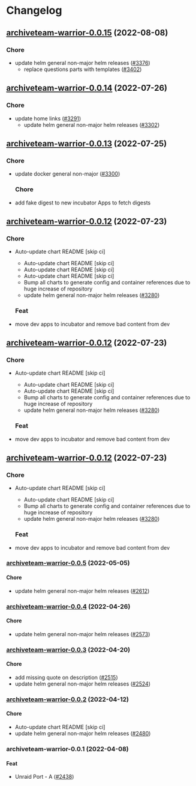 # Changelog



## [archiveteam-warrior-0.0.15](https://github.com/truecharts/charts/compare/archiveteam-warrior-0.0.14...archiveteam-warrior-0.0.15) (2022-08-08)

### Chore

- update helm general non-major helm releases ([#3376](https://github.com/truecharts/charts/issues/3376))
  - replace questions parts with templates ([#3402](https://github.com/truecharts/charts/issues/3402))




## [archiveteam-warrior-0.0.14](https://github.com/truecharts/apps/compare/archiveteam-warrior-0.0.13...archiveteam-warrior-0.0.14) (2022-07-26)

### Chore

- update home links ([#3291](https://github.com/truecharts/apps/issues/3291))
  - update helm general non-major helm releases ([#3302](https://github.com/truecharts/apps/issues/3302))




## [archiveteam-warrior-0.0.13](https://github.com/truecharts/apps/compare/archiveteam-warrior-0.0.12...archiveteam-warrior-0.0.13) (2022-07-25)

### Chore

- update docker general non-major ([#3300](https://github.com/truecharts/apps/issues/3300))

  ### Chore

- add fake digest to new incubator Apps to fetch digests




## [archiveteam-warrior-0.0.12](https://github.com/truecharts/apps/compare/archiveteam-warrior-0.0.11...archiveteam-warrior-0.0.12) (2022-07-23)

### Chore

- Auto-update chart README [skip ci]
  - Auto-update chart README [skip ci]
  - Auto-update chart README [skip ci]
  - Auto-update chart README [skip ci]
  - Bump all charts to generate config and container references due to huge increase of repository
  - update helm general non-major helm releases ([#3280](https://github.com/truecharts/apps/issues/3280))

  ### Feat

- move dev apps to incubator and remove bad content from dev




## [archiveteam-warrior-0.0.12](https://github.com/truecharts/apps/compare/archiveteam-warrior-0.0.11...archiveteam-warrior-0.0.12) (2022-07-23)

### Chore

- Auto-update chart README [skip ci]
  - Auto-update chart README [skip ci]
  - Auto-update chart README [skip ci]
  - Bump all charts to generate config and container references due to huge increase of repository
  - update helm general non-major helm releases ([#3280](https://github.com/truecharts/apps/issues/3280))

  ### Feat

- move dev apps to incubator and remove bad content from dev




## [archiveteam-warrior-0.0.12](https://github.com/truecharts/apps/compare/archiveteam-warrior-0.0.11...archiveteam-warrior-0.0.12) (2022-07-23)

### Chore

- Auto-update chart README [skip ci]
  - Auto-update chart README [skip ci]
  - Bump all charts to generate config and container references due to huge increase of repository
  - update helm general non-major helm releases ([#3280](https://github.com/truecharts/apps/issues/3280))

  ### Feat

- move dev apps to incubator and remove bad content from dev







<a name="archiveteam-warrior-0.0.5"></a>
### [archiveteam-warrior-0.0.5](https://github.com/truecharts/apps/compare/archiveteam-warrior-0.0.4...archiveteam-warrior-0.0.5) (2022-05-05)

#### Chore

* update helm general non-major helm releases ([#2612](https://github.com/truecharts/apps/issues/2612))



<a name="archiveteam-warrior-0.0.4"></a>
### [archiveteam-warrior-0.0.4](https://github.com/truecharts/apps/compare/archiveteam-warrior-0.0.3...archiveteam-warrior-0.0.4) (2022-04-26)

#### Chore

* update helm general non-major helm releases ([#2573](https://github.com/truecharts/apps/issues/2573))



<a name="archiveteam-warrior-0.0.3"></a>
### [archiveteam-warrior-0.0.3](https://github.com/truecharts/apps/compare/archiveteam-warrior-0.0.2...archiveteam-warrior-0.0.3) (2022-04-20)

#### Chore

* add missing quote on description ([#2515](https://github.com/truecharts/apps/issues/2515))
* update helm general non-major helm releases ([#2524](https://github.com/truecharts/apps/issues/2524))



<a name="archiveteam-warrior-0.0.2"></a>
### [archiveteam-warrior-0.0.2](https://github.com/truecharts/apps/compare/archiveteam-warrior-0.0.1...archiveteam-warrior-0.0.2) (2022-04-12)

#### Chore

* Auto-update chart README [skip ci]
* update helm general non-major helm releases ([#2480](https://github.com/truecharts/apps/issues/2480))



<a name="archiveteam-warrior-0.0.1"></a>
### archiveteam-warrior-0.0.1 (2022-04-08)

#### Feat

* Unraid Port - A ([#2438](https://github.com/truecharts/apps/issues/2438))
